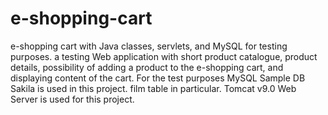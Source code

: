 # e-shopping-cart
e-shopping cart with Java classes, servlets, and MySQL for testing purposes.
a testing Web application with short product catalogue, product details, possibility of adding a product to the e-shopping cart, and displaying content of the cart.
For the test purposes MySQL Sample DB Sakila is used in this project. film table in particular.
Tomcat v9.0 Web Server is used for this project.
